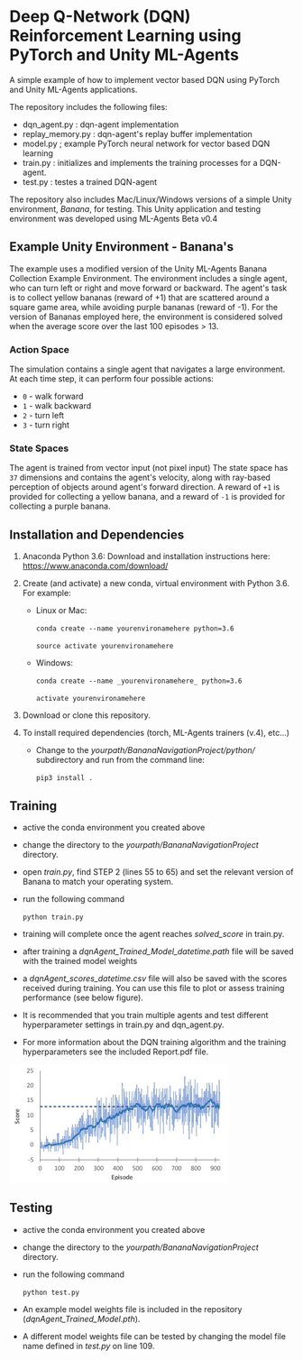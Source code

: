 # Deep Q-Network (DQN) Reinforcement Learning using PyTorch and Unity ML-Agents
A simple example of how to implement vector based DQN using PyTorch and Unity ML-Agents applications.

The repository includes the following files:
- dqn_agent.py : dqn-agent implementation
- replay_memory.py : dqn-agent's replay buffer implementation
- model.py ; example PyTorch neural network for vector based DQN learning
- train.py : initializes and implements the training processes for a DQN-agent.
- test.py : testes a trained DQN-agent

The repository also includes Mac/Linux/Windows versions of a simple Unity environment, *Banana*, for testing.
This Unity application and testing environment was developed using ML-Agents Beta v0.4


## Example Unity Environment - Banana's
The example uses a modified version of the Unity ML-Agents Banana Collection Example Environment.
The environment includes a single agent, who can turn left or right and move forward or backward.
The agent's task is to collect yellow bananas (reward of +1) that are scattered around a square
game area, while avoiding purple bananas (reward of -1). For the version of Bananas employed here,
the environment is considered solved when the average score over the last 100 episodes > 13. 

### Action Space
The simulation contains a single agent that navigates a large environment.  
At each time step, it can perform four possible actions:
- `0` - walk forward 
- `1` - walk backward
- `2` - turn left
- `3` - turn right

### State Spaces 
The agent is trained from vector input (not pixel input)
The state space has `37` dimensions and contains the agent's velocity, along with ray-based perception of objects around agent's forward direction.  A reward of `+1` is provided for collecting a yellow banana, and a reward of `-1` is provided for collecting a purple banana. 

## Installation and Dependencies
1. Anaconda Python 3.6: Download and installation instructions here: https://www.anaconda.com/download/

2. Create (and activate) a new conda, virtual environment with Python 3.6. For example:
	- Linux or Mac:
	
		`conda create --name yourenvironamehere python=3.6`
	
		`source activate yourenvironamehere`

	- Windows:
	
		`conda create --name _yourenvironamehere_ python=3.6`
	
		`activate yourenvironamehere`

3. Download or clone this repository.

4. To install required dependencies (torch, ML-Agents trainers (v.4), etc...)
	- Change to the *yourpath/BananaNavigationProject/python/* subdirectory and run from the command line:
	
		`pip3 install .`

## Training
 - active the conda environment you created above
 - change the directory to the *yourpath/BananaNavigationProject* directory.
 - open *train.py*, find STEP 2 (lines 55 to 65) and set the relevant version of Banana to match your operating system.
 - run the following command
 	
	`python train.py`
	
 - training will complete once the agent reaches *solved_score* in train.py.
 - after training a *dqnAgent_Trained_Model_datetime.path* file will be saved with the trained model weights
 - a *dqnAgent_scores_datetime.csv* file will also be saved with the scores received during training. You can use this file to plot or assess training performance (see below figure).
 - It is recommended that you train multiple agents and test different hyperparameter settings in train.py and dqn_agent.py.
 - For more information about the DQN training algorithm and the training hyperparameters see the included Report.pdf file.

 ![Example of agent performance (score) as a function of training episodes](media/exampleTrainingScoresGraph.jpg)


## Testing
- active the conda environment you created above
 - change the directory to the *yourpath/BananaNavigationProject* directory.
 - run the following command
 
 	`python test.py`
	
 - An example model weights file is included in the repository (*dqnAgent_Trained_Model.pth*).
 - A different model weights file can be tested by changing the model file name defined in *test.py* on line 109.
